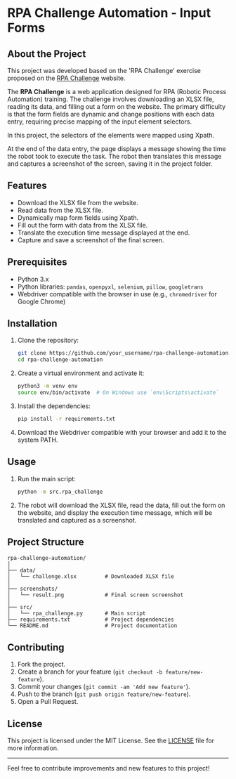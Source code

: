 # RPA Challenge Automation - Input Forms

## About the Project

This project was developed based on the 'RPA Challenge' exercise proposed on the [RPA Challenge](https://rpachallenge.com/) website.

The **RPA Challenge** is a web application designed for RPA (Robotic Process Automation) training. The challenge involves downloading an XLSX file, reading its data, and filling out a form on the website. The primary difficulty is that the form fields are dynamic and change positions with each data entry, requiring precise mapping of the input element selectors.

In this project, the selectors of the elements were mapped using Xpath.

At the end of the data entry, the page displays a message showing the time the robot took to execute the task. The robot then translates this message and captures a screenshot of the screen, saving it in the project folder.

## Features

- Download the XLSX file from the website.
- Read data from the XLSX file.
- Dynamically map form fields using Xpath.
- Fill out the form with data from the XLSX file.
- Translate the execution time message displayed at the end.
- Capture and save a screenshot of the final screen.

## Prerequisites

- Python 3.x
- Python libraries: `pandas`, `openpyxl`, `selenium`, `pillow`, `googletrans`
- Webdriver compatible with the browser in use (e.g., `chromedriver` for Google Chrome)

## Installation

1. Clone the repository:

   ```bash
   git clone https://github.com/your_username/rpa-challenge-automation.git
   cd rpa-challenge-automation
   ```

2. Create a virtual environment and activate it:

   ```bash
   python3 -m venv env
   source env/bin/activate  # On Windows use `env\Scripts\activate`
   ```

3. Install the dependencies:

   ```bash
   pip install -r requirements.txt
   ```

4. Download the Webdriver compatible with your browser and add it to the system PATH.

## Usage

1. Run the main script:

   ```bash
   python -m src.rpa_challenge
   ```

2. The robot will download the XLSX file, read the data, fill out the form on the website, and display the execution time message, which will be translated and captured as a screenshot.

## Project Structure

```
rpa-challenge-automation/
│
├── data/
│   └── challenge.xlsx         # Downloaded XLSX file
│
├── screenshots/
│   └── result.png             # Final screen screenshot
│
├── src/
│   └── rpa_challenge.py       # Main script
├── requirements.txt           # Project dependencies
└── README.md                  # Project documentation
```

## Contributing

1. Fork the project.
2. Create a branch for your feature (`git checkout -b feature/new-feature`).
3. Commit your changes (`git commit -am 'Add new feature'`).
4. Push to the branch (`git push origin feature/new-feature`).
5. Open a Pull Request.

## License

This project is licensed under the MIT License. See the [LICENSE](LICENSE) file for more information.

---

Feel free to contribute improvements and new features to this project!